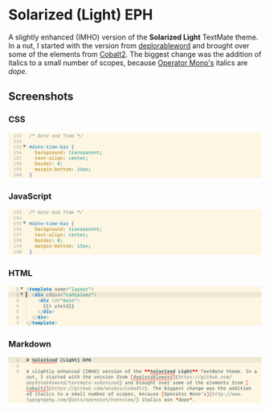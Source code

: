 # Solarized (Light) EPH

A slightly enhanced (IMHO) version of the **Solarized Light** TextMate theme. In a nut, I started with the version from [deplorableword](https://github.com/deplorableword/textmate-solarized) and brought over some of the elements from [Cobalt2](https://github.com/wesbos/cobalt2). The biggest change was the addition of italics to a small number of scopes, because [Operator Mono's](http://www.typography.com/fonts/operator/overview/) italics are *dope*.

## Screenshots

### CSS
![](./screenshots/css.png)

### JavaScript
![](./screenshots/css.png)

### HTML
![](./screenshots/html.png)

### Markdown
![](./screenshots/markdown.png)
